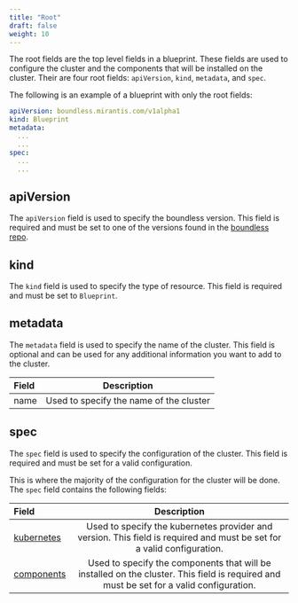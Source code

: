```yaml
---
title: "Root"
draft: false
weight: 10
---
```


The root fields are the top level fields in a blueprint. These fields are used to configure the cluster and the components that will be installed on the cluster. Their are four root fields:
`apiVersion`, `kind`, `metadata`, and `spec`.

The following is an example of a blueprint with only the root fields:

```yaml
apiVersion: boundless.mirantis.com/v1alpha1
kind: Blueprint
metadata:
  ...
  ...
spec:
  ...
  ...
```

## apiVersion

The `apiVersion` field is used to specify the boundless version. This field is required and must be set to one of the versions found in the [boundless repo](https://github.com/MirantisContainers/boundless).

## kind

The `kind` field is used to specify the type of resource. This field is required and must be set to `Blueprint`.

## metadata

The `metadata` field is used to specify the name of the cluster. This field is optional and can be used for any additional information you want to add to the cluster.

| Field |               Description               |
| :---- | :-------------------------------------: |
| name  | Used to specify the name of the cluster |

## spec

The `spec` field is used to specify the configuration of the cluster. This field is required and must be set for a valid configuration.

This is where the majority of the configuration for the cluster will be done. The `spec` field contains the following fields:

| Field                       |                                                               Description                                                               |
| :-------------------------- | :-------------------------------------------------------------------------------------------------------------------------------------: |
| [kubernetes](../kubernetes) |         Used to specify the kubernetes provider and version. This field is required and must be set for a valid configuration.          |
| [components](../components) | Used to specify the components that will be installed on the cluster. This field is required and must be set for a valid configuration. |
